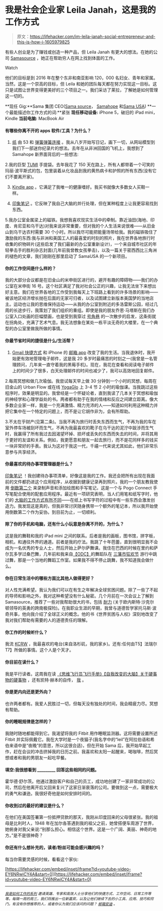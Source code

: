 # 我是社会企业家 Leila Janah，这是我的工作方式

> 原文：<https://lifehacker.com/im-leila-janah-social-entrepreneur-and-this-is-how-i-1605979825>

有些人创业是为了赚钱或创造一种产品，但 Leila Janah 有更大的想法。在她的公司 [Samasource](http://samasource.org/) ，她正在帮助穷人在网上找到体面的工作。

Watch

他们的目标是到 2016 年在整个东非和南亚影响 120，000 名妇女、青年和家属。当然，这是一个崇高的目标，但 Leila 和她的团队每天都在努力实现这一目标。这只是试图让世界变得更美好的三个项目之一。我们采访了莱拉，了解她是如何管理这一切的。

**现任 Gig:**Sama 集团 CEO([Sama source](http://samasource.org/)， [Samahope](http://www.samahope.org/) 和[Sama USA](http://samausa.org/))
**一个最能描述你工作方式的词:**紧张
**现任移动设备:** iPhone 5，破旧的 iPad mini，Kindle
**当前电脑:** MacBook Air

#### 有哪些你离不开的 apps 软件/工具？为什么？

1. [纸](http://lifehacker.com/paper-is-a-drop-dead-gorgeous-app-for-drawing-and-takin-5897478) 由 53 和 [弹簧弹簧连接](http://www.tenonedesign.com/connect.php) 。我从八岁开始写日记，画下一切，从网站模型到我们下一部迷你纪录片的想法。去年在从非洲回国的飞机上，我想到了 Samahope 新界面背后的一些想法:

2.我的巨型 [TUMI](http://www.tumi.com/) 手提袋。去年我花了 150 天在路上，所有人都带着一个可笑的玛丽·波平斯式的包，包里装着从化妆品到我的黄热病卡和护照的所有东西(没有它们不要离开家)。

3. [Kindle app](http://lifehacker.com/tag/kindle) 。它满足了我唯一的健康嗜好。我买书就像大多数女人买鞋一样。

4. [印象笔记](https://lifehacker.com/ive-been-using-evernote-all-wrong-heres-why-its-actual-5989980) 。它反映了我自己大脑的并行处理，但在某种程度上让我更容易找到东西。

5.我办公室金属梁上的磁铁。我想我喜欢现实生活中的牵制。靠近油田(海地、印度、肯尼亚和乌干达)对我来说非常重要，但对我的个人生活来说很难——从旧金山到乌干达农村需要 30 个小时。所以我尽可能把能量场带给我。我的磁铁吸住了激励我的东西:我与非洲和美国工人的最喜爱的时刻的照片，我在世界各地旅行时收集的织物碎片(这些启发了我们最新的办公室重新设计)，一个来自城市社区的年轻拳击手的胜利杂志封面(几年前我曾教女孩拳击)，以及一篇关于密西西比三角洲的褪色的文章，我们刚刚在那里启动了 SamaUSA 的一个新项目。

#### 你的工作空间是什么样的？

我的大部分会议都是在旧金山的米申街区进行的，避开有趣的障碍物——我们的办公室在米申街 16 号。这个社区满足了我对社会公正的兴趣，让我无法坐下来想出好主意。我们在世界各地的工作受到我每天上下班路上看到的许多场景的影响——被该地区经济增长抛在后面的无家可归者，以及试图建立新版本美国梦的当地店主。运动也让我的思维保持运动——从我的办公室到附近的多洛雷斯公园，经过几周的长途步行，我策划了我们组织的重组。即使是我的朋友乔恩·马塔斯在我们办公室入口处画的巨幅壁画，也是受到我穿过 [号角巷](http://en.wikipedia.org/wiki/Clarion_Alley) 的一次散步的启发，这条街就在拐角处，充满了艺术气息。我无法想象在某处一栋平淡无奇的大楼里，在一个典型的办公室里做我所做的事情。

#### 你最节省时间的捷径是什么/生活帮？

1. [Gmail 快捷方式](http://lifehacker.com/master-the-new-gmail-with-these-tips-shortcuts-and-ad-5861810) 和 iPhone 的 [邮箱 app](http://lifehacker.com/mailbox-is-the-best-gmail-client-weve-seen-for-ios-5982592) 改变了我的生活。当我退休时，我开始更有效地管理电子邮件，这是我 20 多岁时最痛苦的时刻之一(我曾是一名管理顾问，几年来一直守着我的黑莓手机)。现在，我花在查看和阅读电子邮件上的时间少了很多，白天处理邮件的时间也减少了，我可以高效地回复邮件。

2.每周冥想和做几次瑜伽。我尝试每天早上做 30 分钟到一个小时的冥想，每周在旧金山的 Urban Flow 或在线 [YogaGlo](http://www.yogaglo.com/) 上 3-4 节 2 小时的瑜伽课。当我跳过这些程序时，效果是明显的。我曾经是一个怀疑论者，直到我读了几本关于冥想和瑜伽的神经学和心理学益处的书。两者都有助于在我的情绪和反应之间建立距离。像大多数企业家一样，我是一个充满激情、精力充沛的人——知道如何利用这种精力并把它集中在一个特定的问题上，而不是让它胡作非为，会有所帮助。

3.不太在乎财产(见第二条)。当我不再为旅行时丢失东西而生气，不再为我的车在室外停车场被刮坏而生气，不再为我最喜欢的靴子在乌干达的泥泞中跋涉而生气时，我赢得了所有我过去因渴望坏掉、损坏或丢失的东西而失去的时间，并将其用于更好的友谊和关系。例如，我更愿意和朋友一起去旅行，而不是花同样多的钱买一块非常好的手表。我认为这对于我这一代，千禧一代来说尤其如此，他们非常乐意参与共享经济。

#### 你最喜欢的待办事项管理器是什么？

[印象笔记](https://lifehacker.com/ive-been-using-evernote-all-wrong-heres-why-its-actual-5989980) ！我创建待办事项清单，好像这是我的工作。我还会把所有出现在我面前的文件都扔进这个应用程序，从收据到健康记录再到照片。我的一个朋友教我使用 [倒数第二个](https://lifehacker.com/evernote-updates-penultimate-and-hello-apps-penultimat-5980477) 来录制声音和添加绘图和手写笔记，这是一个与 Pogo Connect 手写笔配合使用的配套应用程序。最近有一项研究表明，当人们用笔和纸写字时，他们的 [大脑的工作方式有所不同](http://lifehacker.com/handwriting-practice-could-improve-your-cognitive-abili-5661420)——在纸上书写字符的过程中有一些东西会激发创造力。我发现这是真的，但我非常讨厌随身携带一个额外的笔记本，所以我开始使用倒数第二个作为妥协。到目前为止，一切顺利。

#### 除了你的手机和电脑，还有什么小玩意是你离不开的，为什么？

这是我的舞鞋和我的 iPad mini 之间的联系。后者是我的画板，图书馆，拼字板，相机，和通往外界的通道。前者是我的疗法。我跳了十年芭蕾，直到很明显我不会成为一名优秀的专业人士，然后开始上萨尔萨舞课。我住在巴西的时候在里约和萨尔瓦多学过桑巴舞，几年前和我来自[【ODC】](http://www.odcdance.org/)的舞蹈队在 [三藩市狂欢节](http://carnavalsanfrancisco.org/) 游行中跳过舞，那是一个当地的舞蹈工作室。如果我不得不停止跳舞，我不知道我会做什么。

#### 你在日常生活中的哪些方面比其他人做得更好？

对人性充满希望。我认为我们可以在有生之年解决全球贫困问题。除了一些了不起的导师和影响之外，我对这种希望没有什么秘密。几个月前在一次会议上了解到 Samasource，推荐了一些对我帮助很大的书，包括 [耐力](http://www.amazon.com/Endurance-Shackletons-Incredible-Alfred-Lansing/dp/078670621X?asc_campaign=InlineText&asc_refurl=https://lifehacker.com/im-leila-janah-social-entrepreneur-and-this-is-how-i-1605979825&asc_source=&tag=kinjalifehackerlink-20) (关于欧内斯特·沙克尔顿领导的英勇的跨南极探险)。在我职业生涯的早期，我曾与道德哲学家托马斯·波奇共事，他向我介绍了全球正义的概念。他的书《世界贫困与人权》深刻地改变了我对我们帮助有需要的人的道德责任的理解。

#### 你工作的时候听什么？

我流 [KCRW](http://www.kcrw.com/) ，我最喜欢的电台(来自洛杉矶，我的家乡)。还有:任何由T5】法瑞尔 T7】所做的事情。这个人是个天才。

#### 你目前在读什么？

我是平行读者。这周我在读 [《思维飞行员飞行手册》](http://www.amazon.com/The-Thinking-Pilots-Flight-Manual/dp/0983422206?asc_campaign=InlineText&asc_refurl=https://lifehacker.com/im-leila-janah-social-entrepreneur-and-this-is-how-i-1605979825&asc_source=&tag=kinjalifehackerlink-20)[【自我改变的大脑】](http://www.amazon.com/The-Brain-That-Changes-Itself/dp/0143113100?asc_campaign=InlineText&asc_refurl=https://lifehacker.com/im-leila-janah-social-entrepreneur-and-this-is-how-i-1605979825&asc_source=&tag=kinjalifehackerlink-20)[关于硬事物的硬事物](http://www.amazon.com/The-Hard-Thing-About-Things/dp/0062273205?asc_campaign=InlineText&asc_refurl=https://lifehacker.com/im-leila-janah-social-entrepreneur-and-this-is-how-i-1605979825&asc_source=&tag=kinjalifehackerlink-20) ，还有凯特·赫本的自传， [我](http://www.amazon.com/Me-Stories-Life-Katharine-Hepburn/dp/0345410092?asc_campaign=InlineText&asc_refurl=https://lifehacker.com/im-leila-janah-social-entrepreneur-and-this-is-how-i-1605979825&asc_source=&tag=kinjalifehackerlink-20) 。

#### 你是更内向还是更外向？

也许两者都有。我爱人民胜过一切，但每天没有独处的时间，我会精疲力尽。冥想有帮助。

#### 你的睡眠规律是怎样的？

我随时随地都能得到它。我渴望将我的 Fitbit 用作睡眠监测器。这将需要设置所述 Fitbit 并实际佩戴它。我在大学时是一个夜猫子(我名字中的“leil”在阿拉伯语和希伯来语中是“夜晚”的意思，所以这很合适)，但在开始 Sama 后，我开始早起工作，赶在会议的冲击挤掉我的日历之前。我喜欢和太阳一起醒来，喝咖啡，然后冥想或者和我的男朋友一起吃早餐。

#### 填空:我很想看到 _________ 回答这些相同的问题。

霍华德·舒尔茨。他通过激励客户和自己的员工，成功地创建了一家非常成功的公司，然后在他离开后又回来复兴了这家日渐衰落的公司。要做到这一点，需要极大的勇气和谦逊。我很好奇他是如何安排时间的。

#### 你收到过的最好的建议是什么？

在他们在美国签署第一份抵押贷款的那天，我刚从印度回来的父母很紧张。我的祖母是比利时人，1948 年在加尔各答遇到我的祖父之前，她曾搭便车周游了世界，她俯身对我父亲说:“别那么担心。相信这个世界。这是一个广阔、美丽、神奇的地方。”是不是很神奇？

#### 你还有什么想补充的，读者/粉丝可能会感兴趣的吗？

每当你需要灵感的时候，看看这个家伙:

 [https://lifehacker.com/embed/inset/iframe?id=youtube-video-EY6NRwiCY4A&start=0](https://lifehacker.com/embed/inset/iframe?id=youtube-video-EY6NRwiCY4A&start=0) 

* * *

<small></small>*[<small>*我是如何工作的系列*</small>](http://lifehacker.com/how-i-work/) <small>*邀请英雄、专家和高效人士分享他们的快捷方式、工作空间、日常工作等等。每隔一周的周三，我们将推出一位新嘉宾，以及让他们继续下去的小工具、应用、技巧和窍门。有没有你想推荐的人，或者你认为我们应该问的问题？*</small> [<small>*邮箱安迪*</small>](mailto:andy@lifehacker.com) <small>*。*</small>*